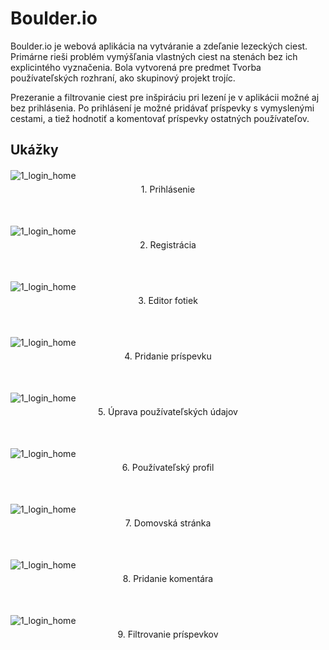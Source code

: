 # Boulder.io

<div id="wrapper">
    <p>
    Boulder.io je webová aplikácia na vytváranie a zdeľanie lezeckých ciest. Primárne rieši problém vymýšľania vlastných ciest na stenách bez ich explicintého vyznačenia. Bola vytvorená pre predmet Tvorba používateľských rozhraní, ako skupinový projekt trojíc.
    </p>
    <p>
    Prezeranie a filtrovanie ciest pre inšpiráciu pri lezení je v aplikácii možné aj bez prihlásenia. Po prihlásení je možné pridávať príspevky s vymyslenými cestami, a tiež hodnotiť a komentovať príspevky ostatných používateľov.
    </p>
    <h2>Ukážky</h2>
    <div id="screenshots">
        <figure class="screenshot">
            <img src="screenshots/1_login.png" alt="1_login_home">
            <figcaption>1. Prihlásenie</figcaption>
        </figure>
        <figure class="screenshot">
            <img src="screenshots/2_registration.png" alt="1_login_home">
            <figcaption>2. Registrácia</figcaption>
        </figure>
        <figure class="screenshot">
            <img src="screenshots/3_editor.png" alt="1_login_home">
            <figcaption>3. Editor fotiek</figcaption>
        </figure>
        <figure class="screenshot">
            <img src="screenshots/4_add_route.png" alt="1_login_home">
            <figcaption>4. Pridanie príspevku</figcaption>
        </figure>
        <figure class="screenshot">
            <img src="screenshots/5_edit_user.png" alt="1_login_home">
            <figcaption>5. Úprava používateľských údajov</figcaption>
        </figure>
        <figure class="screenshot">
            <img src="screenshots/6_user.png" alt="1_login_home">
            <figcaption>6. Používateľský profil</figcaption>
        </figure>
        <figure class="screenshot">
            <img src="screenshots/7_home.png" alt="1_login_home">
            <figcaption>7. Domovská stránka</figcaption>
        </figure>
        <figure class="screenshot">
            <img src="screenshots/8_comment.png" alt="1_login_home">
            <figcaption>8. Pridanie komentára</figcaption>
        </figure>
        <figure class="screenshot">
            <img src="screenshots/9_filter.png" alt="1_login_home">
            <figcaption>9. Filtrovanie príspevkov</figcaption>
        </figure>
    </div>
</div>

<style>
    #screenshots {
        display: grid;
        grid-gap: 50px 80px;
        grid-auto-flow: dense;
        grid-template-columns: repeat(auto-fit, minmax(350px, 1fr));
        max-width: 1400px;
        margin: 20px 0;
    }

    .screenshot {
        margin: 0;
    }

    .screenshot > figcaption {
        padding-top: 5px;
        text-align: center;
    }
</style>   